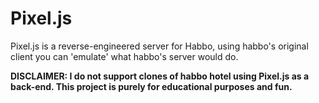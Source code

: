 # Pixel.js
Pixel.js is a reverse-engineered server for Habbo, using habbo's original client you can 'emulate' what habbo's server would do.

**DISCLAIMER: I do not support clones of habbo hotel using Pixel.js as a back-end. This project is purely for educational purposes and fun.**
